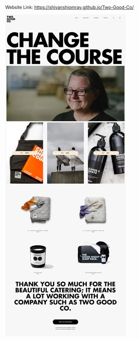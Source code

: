 Website Link: https://shivanshiomray.github.io/Two-Good-Co/

![Two Good Co](https://raw.githubusercontent.com/ShivanshiOmray/Two-Good-Co/main/img.png)
